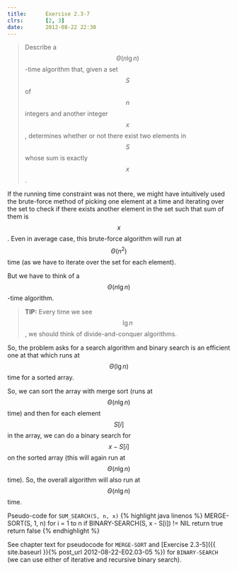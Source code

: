 ```yaml
---
title:      Exercise 2.3-7
clrs:       [2, 3]
date:       2012-08-22 22:30
---
```


>Describe a $$\Theta(n \lg n)$$-time algorithm that, given a set $$S$$ of $$n$$ integers and another integer $$x$$, determines whether or not there exist two elements in $$S$$ whose sum is exactly $$x$$.

If the running time constraint was not there, we might have intuitively used the brute-force method of picking one element at a time and iterating over the set to check if there exists another element in the set such that sum of them is $$x$$. Even in average case, this brute-force algorithm will run at $$\Theta(n^2)$$ time (as we have to iterate over the set for each element).

But we have to think of a $$\Theta(n \lg n)$$-time algorithm.


>**TIP:** Every time we see $$\lg n$$, we should think of divide-and-conquer algorithms.

So, the problem asks for a search algorithm and binary search is an efficient one at that which runs at $$\Theta(\lg n)$$ time for a sorted array.

So, we can sort the array with merge sort (runs at $$\Theta(n \lg n)$$ time) and then for each element $$S[i]$$ in the array, we can do a binary search for $$x - S[i]$$ on the sorted array (this will again run at $$\Theta(n \lg n)$$ time). So, the overall algorithm will also run at $$\Theta(n \lg n)$$ time.

Pseudo-code for `SUM_SEARCH(S, n, x)`
{% highlight java linenos %}
MERGE-SORT(S, 1, n)
for i = 1 to n
    if BINARY-SEARCH(S, x - S[i]) != NIL
        return true
return false
{% endhighlight %}

See chapter text for pseudocode for `MERGE-SORT` and [Exercise 2.3-5]({{ site.baseurl }}{% post_url 2012-08-22-E02.03-05 %}) for `BINARY-SEARCH` (we can use either of iterative and recursive binary search).